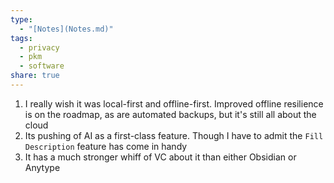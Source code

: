 ```yaml
---
type:
  - "[Notes](Notes.md)"
tags:
  - privacy
  - pkm
  - software
share: true
---
```


1. I really wish it was local-first and offline-first. Improved offline resilience is on the roadmap, as are automated backups, but it's still all about the cloud
2. Its pushing of AI as a first-class feature. Though I have to admit the `Fill Description` feature has come in handy
3. It has a much stronger whiff of VC about it than either Obsidian or Anytype

